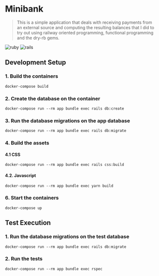 # Minibank
> This is a simple application that deals with receiving payments from an external source and computing the resulting balances that I did to try out using railway oriented programming, functional programming and the dry-rb gems.

![ruby](https://img.shields.io/badge/Ruby-3.2.2-red.svg)
![rails](https://img.shields.io/badge/Rails-7.1.2-red.svg)

## Development Setup

### 1. Build the containers

`docker-compose build`

### 2. Create the database on the container

`docker-compose run --rm app bundle exec rails db:create`

### 3. Run the database migrations on the app database

`docker-compose run --rm app bundle exec rails db:migrate`

### 4. Build the assets

#### 4.1 CSS

`docker-compose run --rm app bundle exec rails css:build`

#### 4.2. Javascript

`docker-compose run --rm app bundle exec yarn build`

### 6. Start the containers

`docker-compose up`

## Test Execution

### 1. Run the database migrations on the test database

`docker-compose run --rm app bundle exec rails db:migrate`

### 2. Run the tests

`docker-compose run --rm app bundle exec rspec`